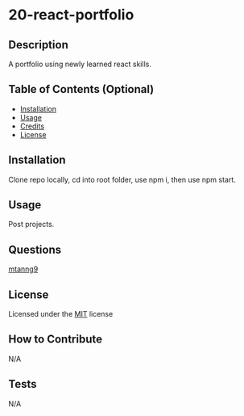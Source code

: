 # 20-react-portfolio

## Description
A portfolio using newly learned react skills. 

## Table of Contents (Optional)

- [Installation](#installation)
- [Usage](#usage)
- [Credits](#credits)
- [License](#license)

## Installation

Clone repo locally, cd into root folder, use npm i, then use npm start.


## Usage
Post projects.


## Questions

[mtanng9](https://github.com/mtanng9)


## License

Licensed under the [MIT](https://choosealicense.com/licenses/mit/) license  


## How to Contribute

N/A

## Tests

N/A
